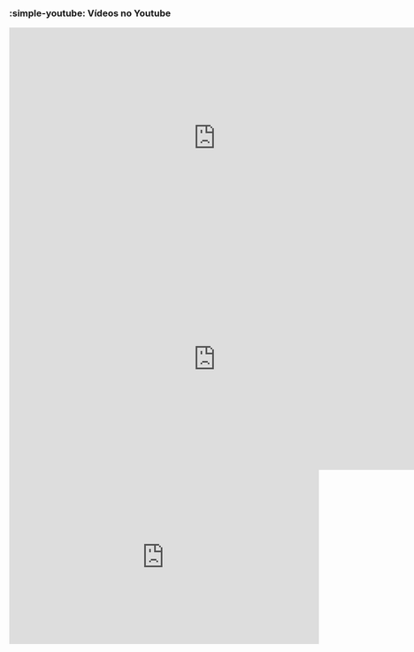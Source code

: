### :simple-youtube: Vídeos no Youtube

<div style="text-align: center;">
    <iframe width="745" height="400" src="https://www.youtube.com/embed/yhF3tYgV5V8?si=U8Io4tMK7OQvLJ3x" title="YouTube video player" frameborder="0" allow="accelerometer; autoplay; clipboard-write; encrypted-media; gyroscope; picture-in-picture; web-share" referrerpolicy="strict-origin-when-cross-origin" allowfullscreen></iframe>
</div>

<div style="text-align: center;">
    <iframe width="745" height="400" src="https://www.youtube.com/embed/mAt4CfBFrb4?si=H-agpkWQji94AAkz" title="YouTube video player" frameborder="0" allow="accelerometer; autoplay; clipboard-write; encrypted-media; gyroscope; picture-in-picture; web-share" referrerpolicy="strict-origin-when-cross-origin" allowfullscreen></iframe>
</div>

<div style="text-align: center;">
    <iframe width="560" height="315" src="https://www.youtube.com/embed/jyov44bF7Fo?si=1naviSxACqjYp7tL" title="YouTube video player" frameborder="0" allow="accelerometer; autoplay; clipboard-write; encrypted-media; gyroscope; picture-in-picture; web-share" referrerpolicy="strict-origin-when-cross-origin" allowfullscreen></iframe>
</div>
